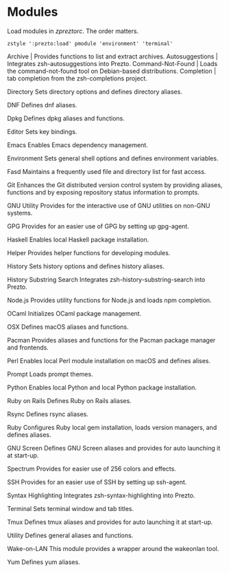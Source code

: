 Modules
=======

Load modules in *zpreztorc*. The order matters.

    zstyle ':prezto:load' pmodule 'environment' 'terminal'


Archive           | Provides functions to list and extract archives.
Autosuggestions   | Integrates zsh-autosuggestions into Prezto.
Command-Not-Found | Loads the command-not-found tool on Debian-based distributions.
Completion        | tab completion from the zsh-completions project.

Directory
Sets directory options and defines directory aliases.

DNF
Defines dnf aliases.

Dpkg
Defines dpkg aliases and functions.

Editor
Sets key bindings.

Emacs
Enables Emacs dependency management.

Environment
Sets general shell options and defines environment variables.

Fasd
Maintains a frequently used file and directory list for fast access.

Git
Enhances the Git distributed version control system by providing aliases,
functions and by exposing repository status information to prompts.

GNU Utility
Provides for the interactive use of GNU utilities on non-GNU systems.

GPG
Provides for an easier use of GPG by setting up gpg-agent.

Haskell
Enables local Haskell package installation.

Helper
Provides helper functions for developing modules.

History
Sets history options and defines history aliases.

History Substring Search
Integrates zsh-history-substring-search into Prezto.

Node.js
Provides utility functions for Node.js and loads npm completion.

OCaml
Initializes OCaml package management.

OSX
Defines macOS aliases and functions.

Pacman
Provides aliases and functions for the Pacman package manager and frontends.

Perl
Enables local Perl module installation on macOS and defines alises.

Prompt
Loads prompt themes.

Python
Enables local Python and local Python package installation.

Ruby on Rails
Defines Ruby on Rails aliases.

Rsync
Defines rsync aliases.

Ruby
Configures Ruby local gem installation, loads version managers, and defines
aliases.

GNU Screen
Defines GNU Screen aliases and provides for auto launching it at start-up.

Spectrum
Provides for easier use of 256 colors and effects.

SSH
Provides for an easier use of SSH by setting up ssh-agent.

Syntax Highlighting
Integrates zsh-syntax-highlighting into Prezto.

Terminal
Sets terminal window and tab titles.

Tmux
Defines tmux aliases and provides for auto launching it at start-up.

Utility
Defines general aliases and functions.

Wake-on-LAN
This module provides a wrapper around the wakeonlan tool.

Yum
Defines yum aliases.
